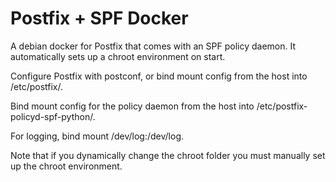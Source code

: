 # Postfix + SPF Docker
A debian docker for Postfix that comes with an SPF policy daemon. It automatically sets up a chroot environment on start.

Configure Postfix with postconf, or bind mount config from the host into /etc/postfix/.

Bind mount config for the policy daemon from the host into /etc/postfix-policyd-spf-python/.

For logging, bind mount /dev/log:/dev/log.

Note that if you dynamically change the chroot folder you must manually set up the chroot environment.
